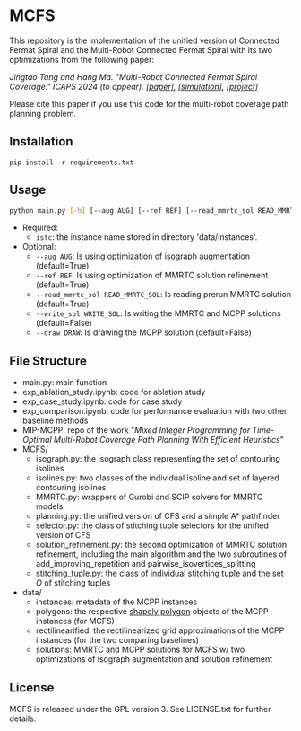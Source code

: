 # MCFS
This repository is the implementation of the unified version of Connected Fermat Spiral and the Multi-Robot Connected Fermat Spiral with its two optimizations from the following paper:

*Jingtao Tang and Hang Ma. "Multi-Robot Connected Fermat Spiral Coverage." ICAPS 2024 (to appear). [[paper]](https://arxiv.org/abs/2403.13311), [[simulation]](), [[project]]()*

Please cite this paper if you use this code for the multi-robot coverage path planning problem.

## Installation
`pip install -r requirements.txt`

## Usage
```bash
python main.py [-h] [--aug AUG] [--ref REF] [--read_mmrtc_sol READ_MMRTC_SOL] [--write_sol WRITE_SOL] [--draw DRAW] istc
```
- Required:
  - `istc`: the instance name stored in directory 'data/instances'.
- Optional:
  - `--aug AUG`: Is using optimization of isograph augmentation (default=True)
  - `--ref REF`: Is using optimization of MMRTC solution refinement (default=True)
  - `--read_mmrtc_sol READ_MMRTC_SOL`: Is reading prerun MMRTC solution (default=True)
  - `--write_sol WRITE_SOL`: Is writing the MMRTC and MCPP solutions (default=False)
  - `--draw DRAW`: Is drawing the MCPP solution (default=False)

## File Structure
- main.py: main function
- exp_ablation_study.ipynb: code for ablation study
- exp_case_study.ipynb: code for case study
- exp_comparison.ipynb: code for performance evaluation with two other baseline methods
- MIP-MCPP: repo of the work "*Mixed Integer Programming for Time-Optimal Multi-Robot Coverage Path Planning With Efficient Heuristics*"
- MCFS/
  - isograph.py: the isograph class representing the set of contouring isolines
  - isolines.py: two classes of the individual isoline and set of layered contouring isolines
  - MMRTC.py: wrappers of Gurobi and SCIP solvers for MMRTC models
  - planning.py: the unified version of CFS and a simple A* pathfinder
  - selector.py: the class of stitching tuple selectors for the unified version of CFS
  - solution_refinement.py: the second optimization of MMRTC solution refinement, including the main algorithm and the two subroutines of add_improving_repetition and pairwise_isovertices_splitting
  -  stitching_tuple.py: the class of individual stitching tuple and the set $O$ of stitching tuples 
- data/
  - instances: metadata of the MCPP instances
  - polygons: the respective [shapely polygon](https://shapely.readthedocs.io/en/stable/reference/shapely.Polygon.html) objects of the MCPP instances (for MCFS)
  - rectilinearified: the rectilinearized grid approximations of the MCPP instances (for the two comparing baselines) 
  - solutions: MMRTC and MCPP solutions for MCFS w/ two optimizations of isograph augmentation and solution refinement

## License
MCFS is released under the GPL version 3. See LICENSE.txt for further details.
